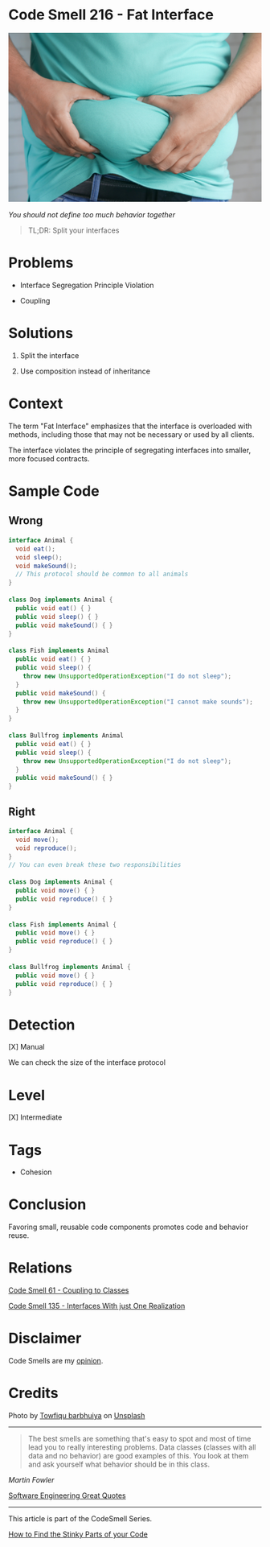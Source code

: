 # Code Smell 216 - Fat Interface
            
![Code Smell 216 - Fat Interface](Code%20Smell%20216%20-%20Fat%20Interface.jpg)

*You should not define too much behavior together*

> TL;DR: Split your interfaces 

# Problems

- Interface Segregation Principle Violation

- Coupling

# Solutions

1. Split the interface

2. Use composition instead of inheritance

# Context

The term "Fat Interface" emphasizes that the interface is overloaded with methods, including those that may not be necessary or used by all clients. 

The interface violates the principle of segregating interfaces into smaller, more focused contracts.

# Sample Code

## Wrong

<!-- [Gist Url](https://gist.github.com/mcsee/dc549ce28d805020e657f227eef10c5f) -->

```java
interface Animal {
  void eat();
  void sleep();
  void makeSound();
  // This protocol should be common to all animals
}

class Dog implements Animal {
  public void eat() { }
  public void sleep() { }
  public void makeSound() { }
}

class Fish implements Animal
  public void eat() { }
  public void sleep() {
    throw new UnsupportedOperationException("I do not sleep");
  }
  public void makeSound() {
    throw new UnsupportedOperationException("I cannot make sounds");
  }
}

class Bullfrog implements Animal
  public void eat() { }
  public void sleep() { 
    throw new UnsupportedOperationException("I do not sleep");  
  }
  public void makeSound() { }
}
```

## Right

<!-- [Gist Url](https://gist.github.com/mcsee/811c638d22fb50bff24336695a6750ae) -->

```java
interface Animal {
  void move();
  void reproduce();  
}
// You can even break these two responsibilities

class Dog implements Animal {
  public void move() { }
  public void reproduce() { } 
}

class Fish implements Animal {
  public void move() { }
  public void reproduce() { } 
}

class Bullfrog implements Animal {
  public void move() { }
  public void reproduce() { } 
}
```

# Detection

[X] Manual

We can check the size of the interface protocol

# Level

[X] Intermediate

# Tags

- Cohesion

# Conclusion

Favoring small, reusable code components promotes code and behavior reuse.

# Relations

[Code Smell 61 - Coupling to Classes](https://github.com/mcsee/Software-Design-Articles/tree/main/Articles/Code%20Smells/Code%20Smell%2061%20-%20Coupling%20to%20Classes/readme.md)

[Code Smell 135 - Interfaces With just One Realization](https://github.com/mcsee/Software-Design-Articles/tree/main/Articles/Code%20Smells/Code%20Smell%20135%20-%20Interfaces%20With%20just%20One%20Realization/readme.md)

# Disclaimer

Code Smells are my [opinion](https://github.com/mcsee/Software-Design-Articles/tree/main/Articles/Blogging/I%20Wrote%20More%20than%2090%20Articles%20on%202021%20Here%20is%20What%20I%20Learned/readme.md).

# Credits

Photo by [Towfiqu barbhuiya](https://unsplash.com/fr/@towfiqu999999) on [Unsplash](https://unsplash.com/s/photos/fa)
    
* * *

> The best smells are something that's easy to spot and most of time lead you to really interesting problems. Data classes (classes with all data and no behavior) are good examples of this. You look at them and ask yourself what behavior should be in this class.

_Martin Fowler_
 
[Software Engineering Great Quotes](https://github.com/mcsee/Software-Design-Articles/tree/main/Articles/Quotes/Software%20Engineering%20Great%20Quotes/readme.md)

* * *

This article is part of the CodeSmell Series.

[How to Find the Stinky Parts of your Code](https://github.com/mcsee/Software-Design-Articles/tree/main/Articles/Code%20Smells/How%20to%20Find%20the%20Stinky%20parts%20of%20your%20Code/readme.md)
